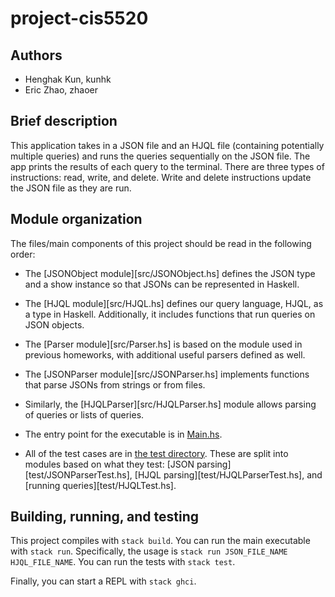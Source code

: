 # project-cis5520

## Authors
- Henghak Kun, kunhk
- Eric Zhao, zhaoer

## Brief description

This application takes in a JSON file and an HJQL file (containing potentially
multiple queries) and runs the queries sequentially on the JSON file. The app
prints the results of each query to the terminal. There are three types of
instructions: read, write, and delete. Write and delete instructions update
the JSON file as they are run.

## Module organization

The files/main components of this project should be read in the following order:

  - The [JSONObject module][src/JSONObject.hs] defines the JSON type and a show
    instance so that JSONs can be represented in Haskell.
  - The [HJQL module][src/HJQL.hs] defines our query language, HJQL, as a type
    in Haskell. Additionally, it includes functions that run queries on JSON
    objects.

  - The [Parser module][src/Parser.hs] is based on the module used in previous
    homeworks, with additional useful parsers defined as well.
  - The [JSONParser module][src/JSONParser.hs] implements functions that parse
    JSONs from strings or from files.
  - Similarly, the [HJQLParser][src/HJQLParser.hs] module allows parsing of
    queries or lists of queries.
  
  - The entry point for the executable is in [Main.hs](app/Main.hs).
  
  - All of the test cases are in [the test directory](test/Spec.hs). These are
    split into modules based on what they test: [JSON parsing][test/JSONParserTest.hs],
    [HJQL parsing][test/HJQLParserTest.hs], and [running queries][test/HJQLTest.hs].

## Building, running, and testing

This project compiles with `stack build`. 
You can run the main executable with `stack run`. Specifically, the usage is
`stack run JSON_FILE_NAME HJQL_FILE_NAME`.
You can run the tests with `stack test`. 

Finally, you can start a REPL with `stack ghci`.


